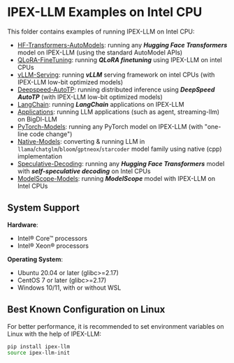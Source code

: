 # IPEX-LLM Examples on Intel CPU

This folder contains examples of running IPEX-LLM on Intel CPU:

- [HF-Transformers-AutoModels](HF-Transformers-AutoModels): running any ***Hugging Face Transformers*** model on IPEX-LLM (using the standard AutoModel APIs)
- [QLoRA-FineTuning](QLoRA-FineTuning): running ***QLoRA finetuning*** using IPEX-LLM on intel CPUs
- [vLLM-Serving](vLLM-Serving): running ***vLLM*** serving framework on intel CPUs (with IPEX-LLM low-bit optimized models)
- [Deepspeed-AutoTP](Deepspeed-AutoTP): running distributed inference using ***DeepSpeed AutoTP*** (with IPEX-LLM low-bit optimized models)
- [LangChain](LangChain): running ***LangChain*** applications on IPEX-LLM
- [Applications](Applications): running LLM applications (such as agent, streaming-llm) on BigDl-LLM
- [PyTorch-Models](PyTorch-Models): running any PyTorch model on IPEX-LLM (with "one-line code change")
- [Native-Models](Native-Models): converting & running LLM in `llama`/`chatglm`/`bloom`/`gptneox`/`starcoder` model family using native (cpp) implementation
- [Speculative-Decoding](Speculative-Decoding): running any ***Hugging Face Transformers*** model with ***self-speculative decoding*** on Intel CPUs
- [ModelScope-Models](ModelScope-Models): running ***ModelScope*** model with IPEX-LLM on Intel CPUs

## System Support
**Hardware**:
- Intel® Core™ processors
- Intel® Xeon® processors

**Operating System**:
- Ubuntu 20.04 or later (glibc>=2.17)
- CentOS 7 or later (glibc>=2.17)
- Windows 10/11, with or without WSL

## Best Known Configuration on Linux
For better performance, it is recommended to set environment variables on Linux with the help of IPEX-LLM:
```bash
pip install ipex-llm
source ipex-llm-init
```
